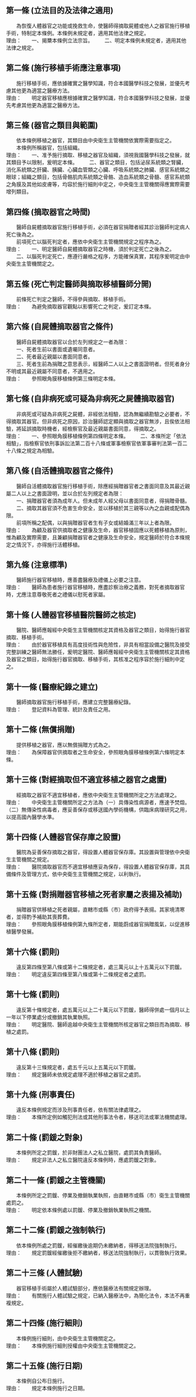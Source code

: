 第一條 (立法目的及法律之適用)
-----------------------------
　　為恢復人體器官之功能或挽救生命，使醫師得摘取屍體或他人之器官施行移植手術，特制定本條例。本條例未規定者，適用其他法律之規定。  
理由：　　一、揭櫫本條例立法宗旨。
　　二、明定本條例未規定者，適用其他法律之規定。

第二條 (施行移植手術應注意事項)
-------------------------------
　　施行移植手術，應依據確實之醫學知識，符合本國醫學科技之發展，並優先考慮其他更為適當之醫療方法。  
理由：　　明定器官移植應根據確實之醫學知識，符合本國醫學科技之發展，並優先考慮其他更為適當之醫療方法。

第三條 (器官之類目與範圍)
-------------------------
　　依本條例移植之器官，其類目由中央衛生主管機關依實際需要指定之。  
　　本條例所稱器官，包括組織。  
理由：　　一、准予施行摘取、移植之器官及組織，須視我國醫學科技之發展，就其類目予以限制，爰明定本條。
　　二、器官之類目，包括泌尿系統類之腎臟，消化系統類之肝臟、胰臟、心臟血管類之心臟、呼吸系統類之肺臟、感官系統類之眼球；組織之類目，包括骨骼肌肉系統類之骨骼、造血系統類之骨髓、感官系統類之角膜及其他如皮膚等，均容於施行細則中定之，中央衛生主管機關得應實際需要增列類目。

第四條 (摘取器官之時間)
-----------------------
　　醫師自屍體摘取器官施行移植手術，必須在器官捐贈者經其診治醫師判定病人死亡後為之。  
　　前項死亡以腦死判定者，應依中央衛生主管機關規定之程序為之。  
理由：　　一、明定醫師自屍體摘取器官之時機，須於判定死亡之後為之。
　　二、以腦死判定死亡，應遵行嚴格之程序，方能確保真實，其程序爰明定由中央衛生主管機關定之。

第五條 (死亡判定醫師與摘取移植醫師分開)
---------------------------------------
　　前條死亡判定之醫師，不得參與摘取、移植手術。  
理由：　　為避免摘取器官觀點以影響死亡之判定，爰訂定本條。

第六條 (自屍體摘取器官之條件)
-----------------------------
　　醫師自屍體摘取器官以合於左列規定之一者為限：  
　　一、死者生前以書面或遺囑同意者。  
　　二、死者最近親屬以書面同意者。  
　　三、死者生前為捐贈之意思表示，經醫師二人以上之書面證明者。但死者身分不明或其最近親屬不同意者，不適用之。  
理由：　　參照眼角膜移植條例第三條明定本條。

第七條 (自非病死或可疑為非病死之屍體摘取器官)
---------------------------------------------
　　非病死或可疑為非病死之屍體，非經依法相驗，認為無繼續勘驗之必要者，不得摘取其器官。但非病死之原因，診治醫師認定顯與摘取之器官無涉，且俟依法相驗，將延誤摘取時機者，經檢察官及最近親屬書面同意，得摘取之。  
理由：　　一、參照眼角膜移植條例第四條明定本條。
　　二、本條所定「依法相驗」，指檢察官依刑事訴訟法第二百十八條或軍事檢察官依軍事審判法第一百二十八條之規定為相驗。

第八條 (自活體摘取器官之條件)
-----------------------------
　　醫師自活體摘取器官施行移植手術，除應經捐贈器官者之書面同意及其最近親屬二人以上之書面證明，並以合於左列規定者為限：  
　　一、捐贈器官者須為成年人。但未成年人經父母以書面同意者，得捐贈骨髓。  
　　二、摘取其器官須不危害生命安全，並以移植於其三親等以內之血親或配偶為限。  
　　前項所稱之配偶，以與捐贈器官者生有子女或結婚滿三年以上者為限。  
理由：　　為顧及器官供摘取者之健康及生命，器官移植固應以死體移植為原則，惟為顧及實際需要，且兼顧捐贈器官者之健康及生命安全，規定醫師於符合本條規定之情況下，亦得施行活體移植。

第九條 (注意標準)
-----------------
　　醫師施行器官移植時，應善盡醫療及禮儀上必要之注意。  
理由：　　醫師為患者施行器官移植時，應盡診察治療之義務，對死者摘取器官時，尤應注意尊敬死者之禮儀以慰死者家屬。

第十條 (人體器官移植醫院醫師之核定)
-----------------------------------
　　醫院、醫師應報經中央衛生主管機關核定其資格及器官之類目，始得施行器官摘取、移植手術。  
理由：　　由於器官移植具有高度技術性與危險性，非具有相當設備之醫院及接受完整訓練之醫師無法勝任，爰明定醫院、醫師應報經中央衛生主管機關核定其資格及器官之類目，始得施行器官摘取、移植手術，其核准之程序容於施行細則中定之。

第十一條 (醫療紀錄之建立)
-------------------------
　　醫師摘取器官施行移植手術，應建立完整醫療紀錄。  
理由：　　登記資料為管理、統計及責任之用。

第十二條 (無償捐贈)
-------------------
　　提供移植之器官，應以無償捐贈方式為之。  
理由：　　為保障器官供摘取者之生命安全，參照眼角膜移植條例第六條明定本條。

第十三條 (對經摘取但不適宜移植之器官之處置)
-------------------------------------------
　　經摘取之器官不適宜移植者，應依中央衛生主管機關所定之方法處理之。  
理由：　　中央衛生主管機關所定之方法為（一）具傳染性病源者，應速予焚燬。（二）無傳染性病毒者，應妥善保存或移送國內學術機構，供臨床病理研究之用，以提高國內醫學水準。

第十四條 (人體器官保存庫之設置)
-------------------------------
　　醫院為妥善保存摘取之器官，得設置人體器官保存庫。其設置與管理依中央衛生主管機關之規定。  
理由：　　醫院摘取器官而不適宜移植應妥為保存，得設置人體器官保存庫，其具備條件及管理方式，依中央衛生主管機關之規定，以利執行。

第十五條 (對捐贈器官移植之死者家屬之表揚及補助)
-----------------------------------------------
　　捐贈器官供移植之死者親屬，直轄市或縣（市）政府得予表揚。其家境清寒者，並得酌予補助其喪葬費。  
理由：　　參照眼角膜移植條例第九條所定者，期能蔚成器官捐贈風氣，以促進移植醫學發展。

第十六條 (罰則)
---------------
　　違反第四條至第八條或第十二條規定者，處三萬元以上十五萬元以下罰鍰。  
理由：　　明定違反第四條至第八條或第十二條規定者之處罰。

第十七條 (罰則)
---------------
　　違反第十條規定者，處五萬元以上二十萬元以下罰鍰，醫師得併處一個月以上一年以下停業處分或撤銷其執業執照。  
理由：　　明定醫院、醫師逾越中央衛生主管機關所核定器官之類目而為摘取、移植之處罰。

第十八條 (罰則)
---------------
　　違反第十三條規定者，處五千元以上五萬元以下罰鍰。  
理由：　　規定醫師未依規定處理不適於移植之器官之處罰。

第十九條 (刑事責任)
-------------------
　　違反本條例規定而涉及刑事責任者，依有關法律處理之。  
理由：　　本條所定例如觸犯刑法或其他刑事法令者，移送司法或軍法機關處理。

第二十條 (罰鍰之對象)
---------------------
　　本條例所定之罰鍰，於非財團法人之私立醫院，處罰其負責醫師。  
理由：　　規定非法人之私立醫院違反本條例時，應處罰鍰之對象。

第二十一條 (罰鍰之主管機關)
---------------------------
　　本條例所定之罰鍰、停業及撤銷執業執照，由直轄市或縣（市）衛生主管機關處罰之。  
理由：　　明定依本條例處以罰鍰、停業及撤銷執業執照之機關。

第二十二條 (罰鍰之強制執行)
---------------------------
　　依本條例所處之罰鍰，經催繳後逾期仍未繳納者，得移送法院強制執行。  
理由：　　規定罰鍰經催繳後拒不繳納者，移送法院強制執行，以貫徹執行效果。

第二十三條 (人體試驗)
---------------------
　　器官移植手術屬於人體試驗部分，應依醫療法有關規定辦理。  
理由：　　有關施行人體試驗之規定，已納入醫療法中，為簡化法令，本法不再重複規定。

第二十四條 (施行細則)
---------------------
　　本條例施行細則，由中央衛生主管機關定之。  
理由：　　本條例施行細則授權由中央衛生主管機關定之。

第二十五條 (施行日期)
---------------------
　　本條例自公布日施行。  
理由：　　規定本條例施行之日期。